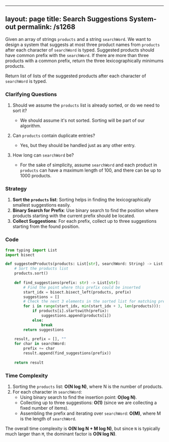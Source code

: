 
---
layout: page
title:  Search Suggestions System-out
permalink: /s1268
---

Given an array of strings `products` and a string `searchWord`. We want to design a system that suggests at most three product names from `products` after each character of `searchWord` is typed. Suggested products should have common prefix with the `searchWord`. If there are more than three products with a common prefix, return the three lexicographically minimums products.

Return list of lists of the suggested products after each character of `searchWord` is typed.

### Clarifying Questions

1. Should we assume the `products` list is already sorted, or do we need to sort it?
   - We should assume it's not sorted. Sorting will be part of our algorithm.

2. Can `products` contain duplicate entries?
   - Yes, but they should be handled just as any other entry.

3. How long can `searchWord` be?
   - For the sake of simplicity, assume `searchWord` and each product in `products` can have a maximum length of 100, and there can be up to 1000 products.

### Strategy

1. **Sort the `products` list**: Sorting helps in finding the lexicographically smallest suggestions easily.
2. **Binary Search for Prefix**: Use binary search to find the position where products starting with the current prefix should be located.
3. **Collect Suggestions**: For each prefix, collect up to three suggestions starting from the found position.

### Code

```python
from typing import List
import bisect

def suggestedProducts(products: List[str], searchWord: String) -> List[List[str]]:
    # Sort the products list
    products.sort()
    
    def find_suggestions(prefix: str) -> List[str]:
        # Find the point where this prefix could be inserted
        start_idx = bisect.bisect_left(products, prefix)
        suggestions = []
        # Check the next 3 elements in the sorted list for matching prefix
        for i in range(start_idx, min(start_idx + 3, len(products))):
            if products[i].startswith(prefix):
                suggestions.append(products[i])
            else:
                break
        return suggestions
    
    result, prefix = [], ""
    for char in searchWord:
        prefix += char
        result.append(find_suggestions(prefix))
    
    return result
```

### Time Complexity

1. Sorting the `products` list: **O(N log N)**, where N is the number of products.
2. For each character in `searchWord`:
   - Using binary search to find the insertion point: **O(log N)**.
   - Collecting up to three suggestions: **O(1)** (since we are collecting a fixed number of items).
   - Assembling the prefix and iterating over `searchWord`: **O(M)**, where M is the length of `searchWord`.

The overall time complexity is **O(N log N + M log N)**, but since `N` is typically much larger than `M`, the dominant factor is **O(N log N)**.